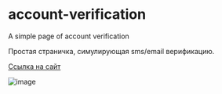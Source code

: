 # account-verification
A simple page of account verification

Простая страничка, симулирующая sms/email верификацию.

[Ссылка на сайт](https://enter-verification-code.web.app)

![image](https://user-images.githubusercontent.com/88040008/167444501-c27dee93-2748-4bb4-9def-18de47fbe05c.png)
